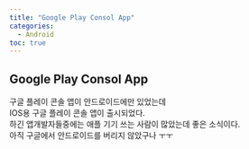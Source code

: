 ```yaml
---
title: "Google Play Consol App"
categories: 
  - Android
toc: true
---
```

  
## Google Play Consol App
  
구글 플레이 콘솔 앱이 안드로이드에만 있었는데  
IOS용 구글 플레이 콘솔 앱이 출시되었다.  
하긴 앱개발자들중에는 애플 기기 쓰는 사람이 많았는데 좋은 소식이다.  
아직 구글에서 안드로이드를 버리지 않았구나 ㅜㅜ  